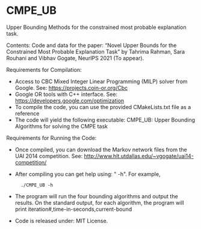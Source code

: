 # CMPE_UB

Upper Bounding Methods for the constrained most probable explanation task.

Contents: Code and data for the paper:
    “Novel Upper Bounds for the Constrained Most Probable Explanation Task” 
    by Tahrima Rahman, Sara Rouhani and Vibhav Gogate, NeurIPS 2021 (To appear).


Requirements for Compilation:
* Access to CBC Mixed Integer Linear Programming (MILP) solver from Google. See: https://projects.coin-or.org/Cbc
* Google OR tools with C++ interface. See: https://developers.google.com/optimization
* To compile the code, you can use the provided CMakeLists.txt file as a reference
* The code will yield the following executable: CMPE_UB: Upper Bounding Algorithms for solving the CMPE task
	
Requirements for Running the Code:
* Once compiled, you can download the Markov network files from the UAI 2014 competition. See: http://www.hlt.utdallas.edu/~vgogate/uai14-competition/
* After compiling you can get help using: "<executable> -h". For example,

		./CMPE_UB -h
    


* The program will run the four bounding algorithms and output the results. On the standard output, for each algorithm, the program will print
	iteration#,time-in-seconds,current-bound

* Code is released under: MIT License.
